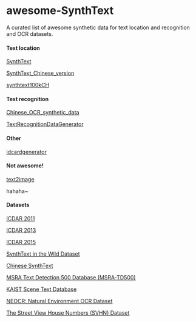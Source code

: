 # awesome-SynthText
A curated list of awesome synthetic data for text location and recognition and OCR datasets.

#### Text location

[SynthText](https://github.com/ankush-me/SynthText)

[SynthText_Chinese_version](https://github.com/JarveeLee/SynthText_Chinese_version)

[synthtext100kCH](https://github.com/tongpi/synthtext100kCH)

#### Text recognition

[Chinese_OCR_synthetic_data](https://github.com/wang-tf/Chinese_OCR_synthetic_data)

[TextRecognitionDataGenerator](https://github.com/Belval/TextRecognitionDataGenerator)


#### Other

[idcardgenerator](https://github.com/airob0t/idcardgenerator)


#### Not awesome!

[text2image](https://github.com/TianzhongSong/text2image)

hahaha~


#### Datasets

[ICDAR 2011](http://robustreading.opendfki.de/trac/)

[ICDAR 2013](http://dagdata.cvc.uab.es/icdar2013competition/?com=introduction)

[ICDAR 2015](http://rrc.cvc.uab.es/?com=introduction)

[SynthText in the Wild Dataset](http://www.robots.ox.ac.uk/~vgg/data/scenetext/)

[Chinese SynthText](https://github.com/xiaomaxiao/keras_ocr)

[MSRA Text Detection 500 Database (MSRA-TD500)](http://www.iapr-tc11.org/mediawiki/index.php/MSRA_Text_Detection_500_Database_(MSRA-TD500))

[KAIST Scene Text Database](http://www.iapr-tc11.org/mediawiki/index.php/KAIST_Scene_Text_Database)

[NEOCR: Natural Environment OCR Dataset](http://www.iapr-tc11.org/mediawiki/index.php/NEOCR:_Natural_Environment_OCR_Dataset)

[The Street View House Numbers (SVHN) Dataset](http://www.iapr-tc11.org/mediawiki/index.php/The_Street_View_House_Numbers_(SVHN)_Dataset)

